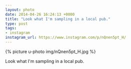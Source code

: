 ```yaml
---
layout: photo
date: 2014-04-26 16:24:13 +0000
title: "Look what I'm sampling in a local pub."
type: post
tags:
- instagram
instagram_url: https://www.instagram.com/p/nQnen5pt_H/
---
```


{% picture u-photo img/nQnen5pt_H.jpg %}

Look what I'm sampling in a local pub.
